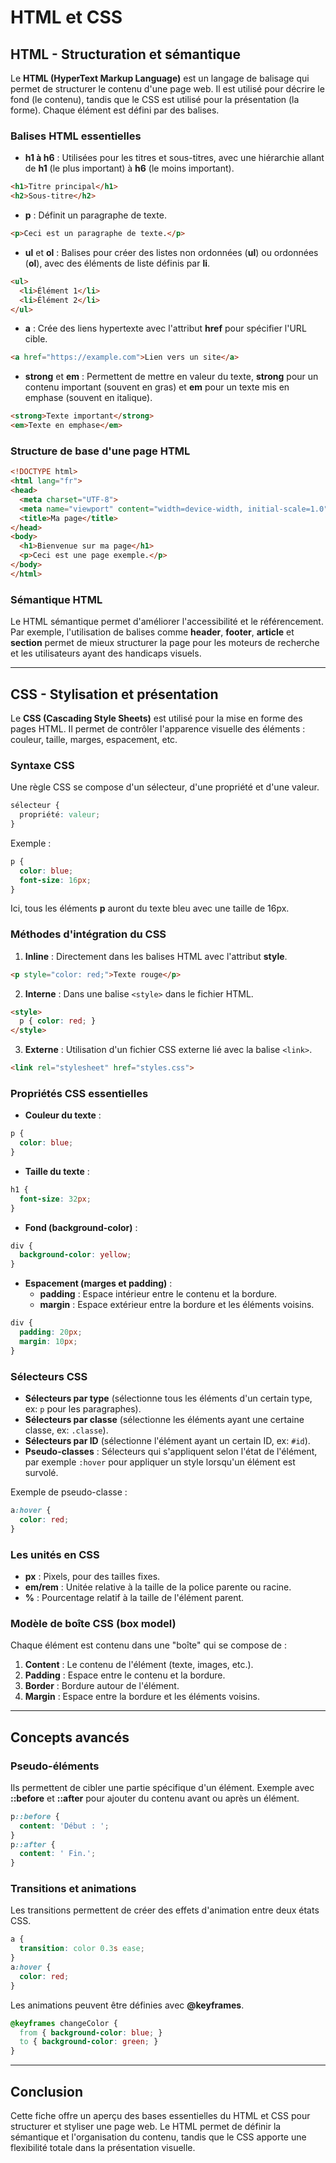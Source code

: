 
# HTML et CSS

## HTML - Structuration et sémantique

Le **HTML (HyperText Markup Language)** est un langage de balisage qui permet de structurer le contenu d'une page web. Il est utilisé pour décrire le fond (le contenu), tandis que le CSS est utilisé pour la présentation (la forme). Chaque élément est défini par des balises.

### Balises HTML essentielles
- **h1 à h6** : Utilisées pour les titres et sous-titres, avec une hiérarchie allant de **h1** (le plus important) à **h6** (le moins important).

```html
<h1>Titre principal</h1>
<h2>Sous-titre</h2>
```

- **p** : Définit un paragraphe de texte.

```html
<p>Ceci est un paragraphe de texte.</p>
```

- **ul** et **ol** : Balises pour créer des listes non ordonnées (**ul**) ou ordonnées (**ol**), avec des éléments de liste définis par **li**.

```html
<ul>
  <li>Élément 1</li>
  <li>Élément 2</li>
</ul>
```

- **a** : Crée des liens hypertexte avec l'attribut **href** pour spécifier l'URL cible.

```html
<a href="https://example.com">Lien vers un site</a>
```

- **strong** et **em** : Permettent de mettre en valeur du texte, **strong** pour un contenu important (souvent en gras) et **em** pour un texte mis en emphase (souvent en italique).

```html
<strong>Texte important</strong>
<em>Texte en emphase</em>
```

### Structure de base d'une page HTML
```html
<!DOCTYPE html>
<html lang="fr">
<head>
  <meta charset="UTF-8">
  <meta name="viewport" content="width=device-width, initial-scale=1.0">
  <title>Ma page</title>
</head>
<body>
  <h1>Bienvenue sur ma page</h1>
  <p>Ceci est une page exemple.</p>
</body>
</html>
```

### Sémantique HTML
Le HTML sémantique permet d'améliorer l'accessibilité et le référencement. Par exemple, l'utilisation de balises comme **header**, **footer**, **article** et **section** permet de mieux structurer la page pour les moteurs de recherche et les utilisateurs ayant des handicaps visuels.

---

## CSS - Stylisation et présentation

Le **CSS (Cascading Style Sheets)** est utilisé pour la mise en forme des pages HTML. Il permet de contrôler l'apparence visuelle des éléments : couleur, taille, marges, espacement, etc.

### Syntaxe CSS
Une règle CSS se compose d'un sélecteur, d'une propriété et d'une valeur.

```css
sélecteur {
  propriété: valeur;
}
```

Exemple :
```css
p {
  color: blue;
  font-size: 16px;
}
```
Ici, tous les éléments **p** auront du texte bleu avec une taille de 16px.

### Méthodes d'intégration du CSS
1. **Inline** : Directement dans les balises HTML avec l'attribut **style**.
```html
<p style="color: red;">Texte rouge</p>
```

2. **Interne** : Dans une balise `<style>` dans le fichier HTML.
```html
<style>
  p { color: red; }
</style>
```

3. **Externe** : Utilisation d'un fichier CSS externe lié avec la balise `<link>`.
```html
<link rel="stylesheet" href="styles.css">
```

### Propriétés CSS essentielles

- **Couleur du texte** :
```css
p {
  color: blue;
}
```

- **Taille du texte** :
```css
h1 {
  font-size: 32px;
}
```

- **Fond (background-color)** :
```css
div {
  background-color: yellow;
}
```

- **Espacement (marges et padding)** :
  - **padding** : Espace intérieur entre le contenu et la bordure.
  - **margin** : Espace extérieur entre la bordure et les éléments voisins.

```css
div {
  padding: 20px;
  margin: 10px;
}
```

### Sélecteurs CSS
- **Sélecteurs par type** (sélectionne tous les éléments d'un certain type, ex: `p` pour les paragraphes).
- **Sélecteurs par classe** (sélectionne les éléments ayant une certaine classe, ex: `.classe`).
- **Sélecteurs par ID** (sélectionne l'élément ayant un certain ID, ex: `#id`).
- **Pseudo-classes** : Sélecteurs qui s'appliquent selon l'état de l'élément, par exemple `:hover` pour appliquer un style lorsqu'un élément est survolé.

Exemple de pseudo-classe :
```css
a:hover {
  color: red;
}
```

### Les unités en CSS
- **px** : Pixels, pour des tailles fixes.
- **em/rem** : Unitée relative à la taille de la police parente ou racine.
- **%** : Pourcentage relatif à la taille de l'élément parent.

### Modèle de boîte CSS (box model)
Chaque élément est contenu dans une "boîte" qui se compose de :
1. **Content** : Le contenu de l'élément (texte, images, etc.).
2. **Padding** : Espace entre le contenu et la bordure.
3. **Border** : Bordure autour de l'élément.
4. **Margin** : Espace entre la bordure et les éléments voisins.

---

## Concepts avancés

### Pseudo-éléments
Ils permettent de cibler une partie spécifique d'un élément. Exemple avec **::before** et **::after** pour ajouter du contenu avant ou après un élément.
```css
p::before {
  content: 'Début : ';
}
p::after {
  content: ' Fin.';
}
```

### Transitions et animations
Les transitions permettent de créer des effets d'animation entre deux états CSS.
```css
a {
  transition: color 0.3s ease;
}
a:hover {
  color: red;
}
```

Les animations peuvent être définies avec **@keyframes**.
```css
@keyframes changeColor {
  from { background-color: blue; }
  to { background-color: green; }
}
```

---

## Conclusion

Cette fiche offre un aperçu des bases essentielles du HTML et CSS pour structurer et styliser une page web. Le HTML permet de définir la sémantique et l'organisation du contenu, tandis que le CSS apporte une flexibilité totale dans la présentation visuelle.
